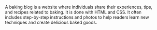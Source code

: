 A baking blog is a website where individuals share their experiences, tips, and recipes related to baking. It is done with HTML and CSS.
It often includes step-by-step instructions and photos to help readers learn new techniques and create delicious baked goods.

